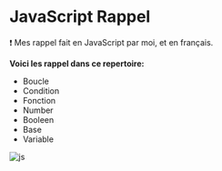 # JavaScript Rappel
❗ Mes rappel fait en JavaScript par moi, et en français.

__Voici les rappel dans ce repertoire:__

  - Boucle
  - Condition
  - Fonction
  - Number
  - Booleen
  - Base
  - Variable

![js](https://user-images.githubusercontent.com/79531012/120926997-8bc6cb80-c6df-11eb-979a-6b52797f6174.png)
